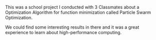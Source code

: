 This was a school project I conducted with 3 Classmates about a Optimization Algorithm for function minimization called Particle Swarm Optimization. 

We could find some interesting results in there and it was a great experience to learn about high-performance computing. 
